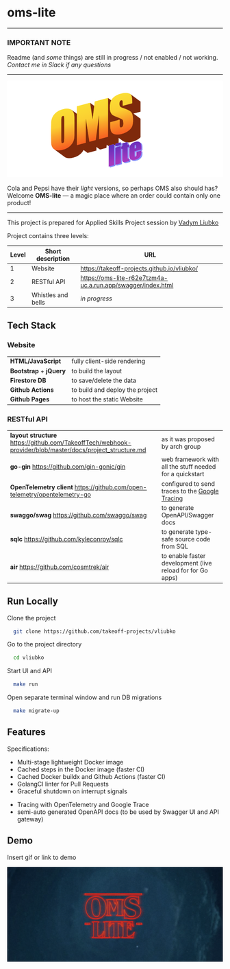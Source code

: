 
# oms-lite

---
### IMPORTANT NOTE

Readme (and _some_ things) are still in progress / not enabled / not working.  
_Contact me in Slack if any questions_

---
![OMS lite logo](public/oms-lite-logo.png?raw=true "OMS lite logo")

Cola and Pepsi have their _light_ versions, so perhaps OMS also should has?  
Welcome **OMS-lite** — a magic place where an order could contain only one product!

---

This project is prepared for Applied Skills Project session by [Vadym Liubko](http://github.com/vliubko)

Project contains three levels:

| Level | Short description  | URL                                         |
|-------|--------------------|---------------------------------------------|
| 1     | Website            | https://takeoff-projects.github.io/vliubko/ |
| 2     | RESTful API        | https://oms-lite-r62e7tzm4a-uc.a.run.app/swagger/index.html
| 3     | Whistles and bells | _in progress_ |


## Tech Stack


### Website

|                              |                                 |
|------------------------------|---------------------------------|
| **HTML/JavaScript**          | fully client-side rendering     |
| **Bootstrap**  +  **jQuery** | to build the layout             |
| **Firestore DB**             | to save/delete the data         |
| **Github Actions**           | to build and deploy the project |
| **Github Pages**             | to host the static Website      |

### RESTful API

|                                                                                                             |                                                                                                                             |
|-------------------------------------------------------------------------------------------------------------|-----------------------------------------------------------------------------------------------------------------------------|
| **layout structure**  https://github.com/TakeoffTech/webhook-provider/blob/master/docs/project_structure.md | as it was proposed by arch group                                                                                            |
| **go-gin** https://github.com/gin-gonic/gin                                                                 | web framework with all the stuff needed for a quickstart                                                                    |
| **OpenTelemetry client** https://github.com/open-telemetry/opentelemetry-go                                 | configured to send traces to the  [Google Tracing](https://console.cloud.google.com/traces/list?project=roi-takeoff-user77) |
| **swaggo/swag** https://github.com/swaggo/swag                                                              | to generate OpenAPI/Swagger docs                                                                                            |
| **sqlc** https://github.com/kyleconroy/sqlc                                                                 | to generate type-safe source code from SQL                                                                                  |
| **air** https://github.com/cosmtrek/air                                                                     | to enable faster development (live reload for for Go apps)                                                                  |

## Run Locally

Clone the project

```bash
  git clone https://github.com/takeoff-projects/vliubko
```

Go to the project directory

```bash
  cd vliubko
```

Start UI and API

```bash
  make run
```

Open separate terminal window and run DB migrations

```bash
  make migrate-up
```

## Features

Specifications:

* Multi-stage lightweight Docker image
* Cached steps in the Docker image (faster CI)
* Cached Docker buildx and Github Actions (faster CI)
* GolangCI linter for Pull Requests
* Graceful shutdown on interrupt signals
<!-- * Health checks (readiness and liveness) -->
* Tracing with OpenTelemetry and Google Trace
* semi-auto generated OpenAPI docs (to be used by Swagger UI and API gateway) 
<!-- * Helm and Kustomize installers -->
<!-- * End-to-End testing with Kubernetes Kind and Helm -->
<!-- * CVE scanning with trivy -->
## Demo

Insert gif or link to demo

![OMS lite logo](public/oms-lite-str.png?raw=true "OMS lite logo")
